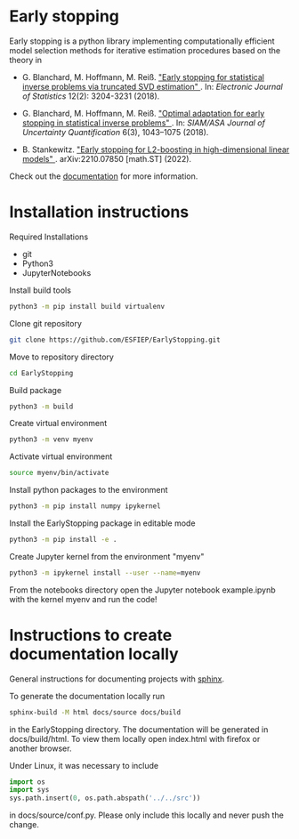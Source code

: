 # Early stopping
Early stopping is a python library implementing computationally efficient model selection methods for iterative estimation procedures based on the theory in

- G. Blanchard, M. Hoffmann, M. Reiß.
  <a href="https://projecteuclid.org/journals/electronic-journal-of-statistics/volume-12/issue-2/Early-stopping-for-statistical-inverse-problems-via-truncated-SVD-estimation/10.1214/18-EJS1482.full">
    "Early stopping for statistical inverse problems via truncated SVD estimation"
  </a>.
  In: <em>Electronic Journal of Statistics</em> 12(2): 3204-3231 (2018).

- G. Blanchard, M. Hoffmann, M. Reiß.
  <a href="https://arxiv.org/abs/1606.07702">
    "Optimal adaptation for early stopping in statistical inverse problems"
  </a>.
  In: <em>SIAM/ASA Journal of Uncertainty Quantification</em> 6(3), 1043–1075 (2018).

- B. Stankewitz. 
  <a href="https://arxiv.org/abs/2210.07850v1">
    "Early stopping for L2-boosting in high-dimensional linear models"
  </a>.
  arXiv:2210.07850 [math.ST] (2022).

Check out the [documentation](https://esfiep.github.io/EarlyStopping/) for more information.

# Installation instructions
Required Installations
- git
- Python3
- JupyterNotebooks

Install build tools
```bash
python3 -m pip install build virtualenv
```

Clone git repository
```bash
git clone https://github.com/ESFIEP/EarlyStopping.git
```

Move to repository directory
```bash
cd EarlyStopping
```

Build package
```bash
python3 -m build
```

Create virtual environment
```bash
python3 -m venv myenv
```

Activate virtual environment
```bash
source myenv/bin/activate
```

Install python packages to the environment
```bash
python3 -m pip install numpy ipykernel
```

Install the EarlyStopping package in editable mode
```bash
python3 -m pip install -e . 
```

Create Jupyter kernel from the environment "myenv"
```bash
python3 -m ipykernel install --user --name=myenv
```

From the notebooks directory open the Jupyter notebook example.ipynb with the kernel myenv and run the code!


# Instructions to create documentation locally
General instructions for documenting projects with [sphinx](https://www.sphinx-doc.org/en/master/index.html).

To generate the documentation locally run
```bash
sphinx-build -M html docs/source docs/build
```
in the EarlyStopping directory. The documentation will be generated in docs/build/html. To view them locally open index.html with firefox or another browser.

Under Linux, it was necessary to include
```python
import os
import sys
sys.path.insert(0, os.path.abspath('../../src'))
```
in docs/source/conf.py. Please only include this locally and never push the change.


